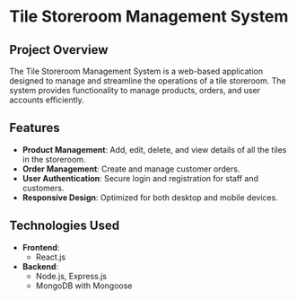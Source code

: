 # Tile Storeroom Management System

## Project Overview
The Tile Storeroom Management System is a web-based application designed to manage and streamline the operations of a tile storeroom. 
The system provides functionality to manage products, orders, and user accounts efficiently.

## Features
- **Product Management**: Add, edit, delete, and view details of all the tiles in the storeroom.
- **Order Management**: Create and manage customer orders.
- **User Authentication**: Secure login and registration for staff and customers.
- **Responsive Design**: Optimized for both desktop and mobile devices.

## Technologies Used
- **Frontend**: 
  - React.js
- **Backend**:
  - Node.js, Express.js
  - MongoDB with Mongoose


